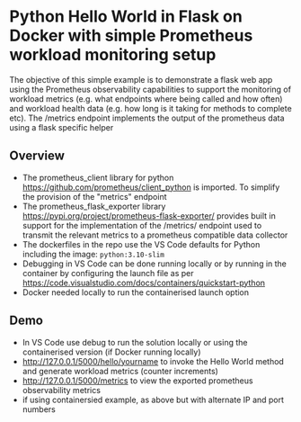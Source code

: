 Python Hello World in Flask on Docker with simple Prometheus workload monitoring setup
=
The objective of this simple example is to demonstrate a flask web app using the Prometheus observability capabilities to 
support the monitoring of workload metrics (e.g. what endpoints where being called and how often) and workload health data (e.g. how long is it taking for methods to complete etc). The /metrics endpoint implements the output of the prometheus data using a flask specific helper  

Overview
-
- The prometheus_client library for python https://github.com/prometheus/client_python is imported. To simplify the provision of the "metrics" endpoint
- The prometheus_flask_exporter library https://pypi.org/project/prometheus-flask-exporter/ provides built in support for the implementation of the /metrics/ endpoint used to transmit the relevant metrics to a prometheus compatible data collector
- The dockerfiles in the repo use the VS Code defaults for Python including the image: `python:3.10-slim` 
- Debugging in VS Code can be done running locally or by running in the container by configuring the launch file as per https://code.visualstudio.com/docs/containers/quickstart-python
- Docker needed locally to run the containerised launch option 

Demo
-
- In VS Code use  debug to run the solution locally or using the containerised version (if Docker running locally)
- http://127.0.0.1/5000/hello/yourname to invoke the Hello World method and generate workload metrics (counter increments)
- http://127.0.0.1/5000/metrics to view the exported prometheus observability metrics  
- if using containersied example, as above but with alternate IP and port numbers 
